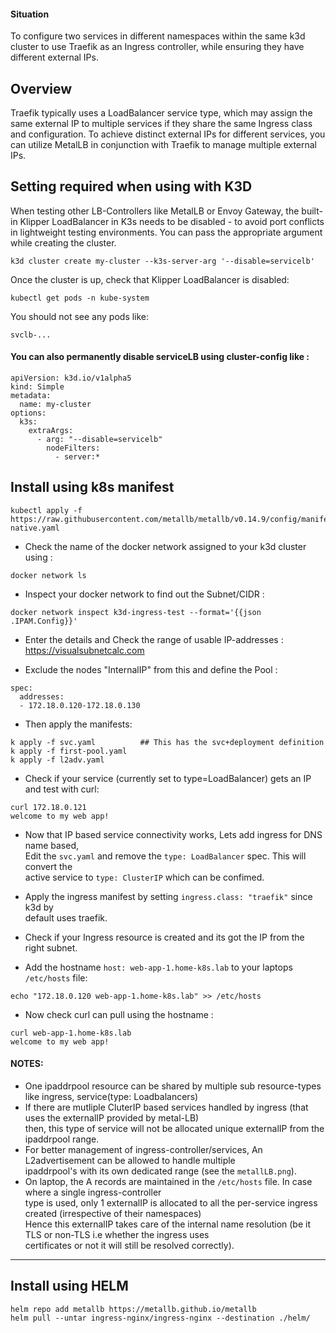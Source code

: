 #### Situation

To configure two services in different namespaces within the same k3d cluster to use Traefik as an Ingress controller, while ensuring they have different external IPs.

## Overview

Traefik typically uses a LoadBalancer service type, which may assign the same external IP to multiple services if they share the same Ingress class and configuration. To achieve distinct external IPs for different services, you can utilize MetalLB in conjunction with Traefik to manage multiple external IPs.

## Setting required when using with K3D

When testing other LB-Controllers like MetalLB or Envoy Gateway, the built-in Klipper LoadBalancer in K3s needs to be disabled - to avoid port conflicts in lightweight testing environments. You can pass the appropriate argument while creating the cluster.

```
k3d cluster create my-cluster --k3s-server-arg '--disable=servicelb'
```
Once the cluster is up, check that Klipper LoadBalancer is disabled:

`kubectl get pods -n kube-system`

You should not see any pods like:

`svclb-...`

#### You can also permanently disable serviceLB using cluster-config like :
```
apiVersion: k3d.io/v1alpha5
kind: Simple
metadata:
  name: my-cluster
options:
  k3s:
    extraArgs:
      - arg: "--disable=servicelb"
        nodeFilters:
          - server:*
```


## Install using k8s manifest

```
kubectl apply -f https://raw.githubusercontent.com/metallb/metallb/v0.14.9/config/manifests/metallb-native.yaml
```
- Check the name of the docker network assigned to your k3d cluster using :  
```
docker network ls
```
- Inspect your docker network to find out the Subnet/CIDR :  
```
docker network inspect k3d-ingress-test --format='{{json .IPAM.Config}}'
```
- Enter the details and Check the range of usable IP-addresses :  
https://visualsubnetcalc.com

- Exclude the nodes "InternalIP" from this and define the Pool :  
```
spec:
  addresses:
  - 172.18.0.120-172.18.0.130
```
- Then apply the manifests:
```
k apply -f svc.yaml          ## This has the svc+deployment definition
k apply -f first-pool.yaml
k apply -f l2adv.yaml 

```
- Check if your service (currently set to type=LoadBalancer) gets an IP and test with curl:
```
curl 172.18.0.121
welcome to my web app!
```
- Now that IP based service connectivity works, Lets add ingress for DNS name based,  
Edit the `svc.yaml` and remove the `type: LoadBalancer` spec. This will convert the  
active service to `type: ClusterIP` which can be confimed.

- Apply the ingress manifest by setting `ingress.class: "traefik"` since k3d by  
default uses traefik.

- Check if your Ingress resource is created and its got the IP from the right subnet.
- Add the hostname `host: web-app-1.home-k8s.lab` to your laptops `/etc/hosts` file:
```
echo "172.18.0.120 web-app-1.home-k8s.lab" >> /etc/hosts
```
- Now check curl can pull using the hostname :  
```
curl web-app-1.home-k8s.lab
welcome to my web app!
```

#### NOTES:
- One ipaddrpool resource can be shared by multiple sub resource-types like ingress, service(type: Loadbalancers)  
- If there are mutliple CluterIP based services handled by ingress (that uses the externalIP provided by metal-LB)  
  then, this type of service will not be allocated unique externalIP from the ipaddrpool range.  
- For better management of ingress-controller/services, An L2advertisement can be allowed to handle multiple  
  ipaddrpool's with its own dedicated range (see the `metallLB.png`).  
- On laptop, the A records are maintained in the `/etc/hosts` file. In case where a single ingress-controller  
  type is used, only 1 externalIP is allocated to all the per-service ingress created (irrespective of their namespaces)  
  Hence this externalIP takes care of the internal name resolution (be it TLS or non-TLS i.e whether the ingress uses  
  certificates or not it will still be resolved correctly).

---
  
## Install using HELM

```
helm repo add metallb https://metallb.github.io/metallb
helm pull --untar ingress-nginx/ingress-nginx --destination ./helm/
```
